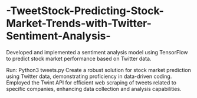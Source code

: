 # -TweetStock-Predicting-Stock-Market-Trends-with-Twitter-Sentiment-Analysis-
Developed and implemented a sentiment analysis model using TensorFlow to predict stock market performance based on Twitter data.                                                      

Run: Python3 tweets.py
Create a robust solution for stock market prediction using Twitter data, demonstrating proficiency in data-driven coding.
Employed the Twint API for efficient web scraping of tweets related to specific companies, enhancing data collection and analysis capabilities.
